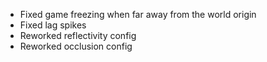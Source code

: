 - Fixed game freezing when far away from the world origin
- Fixed lag spikes
- Reworked reflectivity config
- Reworked occlusion config
